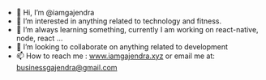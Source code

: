 - 👋 Hi, I’m @iamgajendra
- 👀 I’m interested in anything related to technology and fitness.
- 🌱 I’m always learning something, currently I am working on react-native, node, react ...
- 💞️ I’m looking to collaborate on anything related to development
- 📫 How to reach me : www.iamgajendra.xyz or email me at: businessgajendra@gmail.com

<!---
iamgajendra/iamgajendra is a ✨ special ✨ repository because its `README.md` (this file) appears on your GitHub profile.
You can click the Preview link to take a look at your changes.
--->
